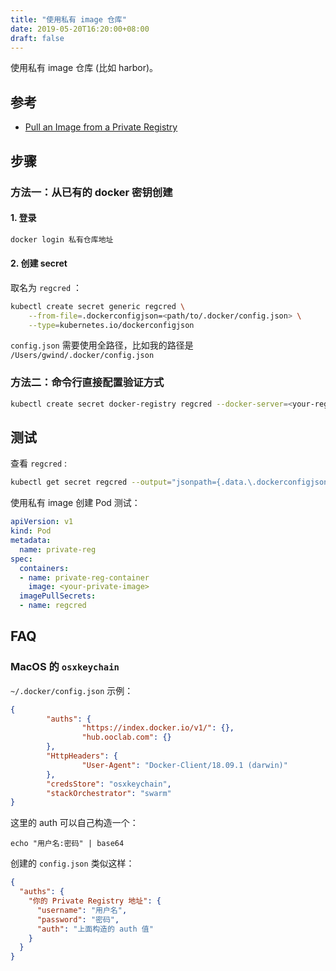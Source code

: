 ```yaml
---
title: "使用私有 image 仓库"
date: 2019-05-20T16:20:00+08:00
draft: false
---
```


使用私有 image 仓库 (比如 harbor)。

## 参考

- [Pull an Image from a Private Registry](https://kubernetes.io/docs/tasks/configure-pod-container/pull-image-private-registry/)

## 步骤

### 方法一：从已有的 docker 密钥创建

#### 1. 登录

```sh
docker login 私有仓库地址
```

#### 2.  创建 secret

取名为 `regcred` ：

```sh
kubectl create secret generic regcred \
    --from-file=.dockerconfigjson=<path/to/.docker/config.json> \
    --type=kubernetes.io/dockerconfigjson
```

`config.json` 需要使用全路径，比如我的路径是 `/Users/gwind/.docker/config.json`


### 方法二：命令行直接配置验证方式

```sh
kubectl create secret docker-registry regcred --docker-server=<your-registry-server> --docker-username=<your-name> --docker-password=<your-pword> --docker-email=<your-email>
```

## 测试

查看 `regcred` :

```sh
kubectl get secret regcred --output="jsonpath={.data.\.dockerconfigjson}" | base64 --decode
```

使用私有 image 创建 Pod 测试：

```yaml
apiVersion: v1
kind: Pod
metadata:
  name: private-reg
spec:
  containers:
  - name: private-reg-container
    image: <your-private-image>
  imagePullSecrets:
  - name: regcred
```

## FAQ

### MacOS 的 `osxkeychain`

`~/.docker/config.json` 示例：

```json
{
        "auths": {
                "https://index.docker.io/v1/": {},
                "hub.ooclab.com": {}
        },
        "HttpHeaders": {
                "User-Agent": "Docker-Client/18.09.1 (darwin)"
        },
        "credsStore": "osxkeychain",
        "stackOrchestrator": "swarm"
}
```

这里的 auth 可以自己构造一个：

```
echo "用户名:密码" | base64
```

创建的 `config.json` 类似这样：

```json
{
  "auths": {
    "你的 Private Registry 地址": {
      "username": "用户名",
      "password": "密码",
      "auth": "上面构造的 auth 值"
    }
  }
}
```
